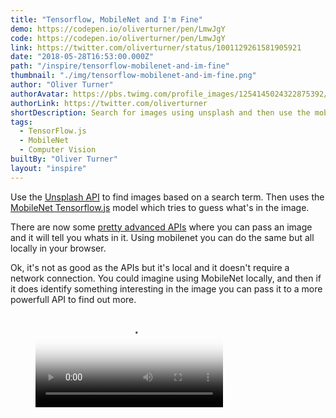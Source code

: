 ```yaml
---
title: "Tensorflow, MobileNet and I'm Fine"
demo: https://codepen.io/oliverturner/pen/LmwJgY
code: https://codepen.io/oliverturner/pen/LmwJgY
link: https://twitter.com/oliverturner/status/1001129261581905921
date: "2018-05-28T16:53:00.000Z"
path: "/inspire/tensorflow-mobilenet-and-im-fine"
thumbnail: "./img/tensorflow-mobilenet-and-im-fine.png"
author: "Oliver Turner"
authorAvatar: https://pbs.twimg.com/profile_images/1254145024322875392/3xfGhM9f_400x400.jpg
authorLink: https://twitter.com/oliverturner
shortDescription: Search for images using unsplash and then use the mobilenet tensorflow.js model to try to figure out exactly what's in the image?
tags:
  - TensorFlow.js
  - MobileNet
  - Computer Vision
builtBy: "Oliver Turner"
layout: "inspire"
---
```


Use the [Unsplash API](https://unsplash.com/developers) to find images based on a search term. Then uses the [MobileNet Tensorflow.js](https://github.com/tensorflow/tfjs-examples/tree/master/mobilenet) model which tries to guess what's in the image.

There are now some [pretty advanced APIs](https://azure.microsoft.com/services/cognitive-services/computer-vision/) where you can pass an image and it will tell you whats in it. Using mobilenet you can do the same but all locally in your browser.

Ok, it's not as good as the APIs but it's local and it doesn't require a network connection. You could imagine using MobileNet locally, and then if it does identify something interesting in the image you can pass it to a more powerfull API to find out more.

<figure class="video_container">
  <video controls="true" autoplay loop allowfullscreen="true" poster="./img/tensorflow-mobilenet-and-im-fine.png">
    <source src="./img/tensorflow-mobilenet-and-im-fine.mp4" type="video/mp4">
  </video>
</figure>

